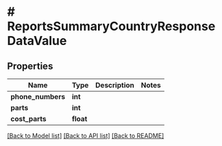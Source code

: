 # # ReportsSummaryCountryResponseDataValue

## Properties

Name | Type | Description | Notes
------------ | ------------- | ------------- | -------------
**phone_numbers** | **int** |  |
**parts** | **int** |  |
**cost_parts** | **float** |  |

[[Back to Model list]](../../README.md#models) [[Back to API list]](../../README.md#endpoints) [[Back to README]](../../README.md)
